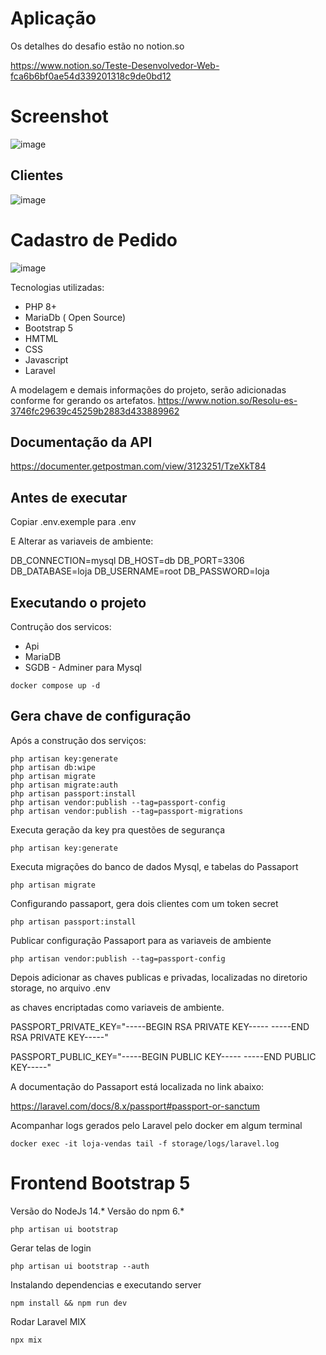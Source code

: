 # Aplicação

Os detalhes do desafio estão no notion.so

https://www.notion.so/Teste-Desenvolvedor-Web-fca6b6bf0ae54d339201318c9de0bd12

# Screenshot
![image](https://user-images.githubusercontent.com/2191326/122844769-c08a7380-d2d8-11eb-8bc2-b6e21fee9767.png)

## Clientes

![image](https://user-images.githubusercontent.com/2191326/123036943-3c151f00-d3c4-11eb-8c9a-7a4f72dd3281.png)

# Cadastro de Pedido

![image](https://user-images.githubusercontent.com/2191326/123037127-81d1e780-d3c4-11eb-9b21-7c5695e0dc15.png)



Tecnologias utilizadas:

- PHP 8+
- MariaDb ( Open Source)
- Bootstrap 5
- HMTML
- CSS
- Javascript
- Laravel


A modelagem e demais informações do projeto, serão adicionadas conforme for gerando os artefatos.
https://www.notion.so/Resolu-es-3746fc29639c45259b2883d433889962

## Documentação da API
https://documenter.getpostman.com/view/3123251/TzeXkT84

## Antes de executar

Copiar .env.exemple para .env

E Alterar as variaveis de ambiente:

DB_CONNECTION=mysql
DB_HOST=db
DB_PORT=3306
DB_DATABASE=loja
DB_USERNAME=root
DB_PASSWORD=loja

## Executando o projeto

Contrução dos servicos:

- Api
- MariaDB
- SGDB - Adminer para Mysql

`docker compose up -d`

## Gera chave de configuração

Após a construção dos serviços:

    php artisan key:generate
    php artisan db:wipe 
    php artisan migrate 
    php artisan migrate:auth
    php artisan passport:install
    php artisan vendor:publish --tag=passport-config
    php artisan vendor:publish --tag=passport-migrations

Executa geração da key pra questões de segurança

`php artisan key:generate`

Executa migrações do banco de dados Mysql, e tabelas do Passaport

`php artisan migrate`

Configurando passaport, gera dois clientes com um token secret

`php artisan passport:install`

Publicar configuração Passaport para as variaveis de ambiente

`php artisan vendor:publish --tag=passport-config`


Depois adicionar as chaves publicas e privadas, localizadas no diretorio storage, no arquivo .env

as chaves encriptadas como variaveis de ambiente.

PASSPORT_PRIVATE_KEY="-----BEGIN RSA PRIVATE KEY-----
<private key here>
-----END RSA PRIVATE KEY-----"

PASSPORT_PUBLIC_KEY="-----BEGIN PUBLIC KEY-----
<public key here>
-----END PUBLIC KEY-----"

A documentação do Passaport está localizada no link abaixo:

https://laravel.com/docs/8.x/passport#passport-or-sanctum

Acompanhar logs gerados pelo Laravel pelo docker em algum terminal

`docker exec -it loja-vendas tail -f storage/logs/laravel.log`

# Frontend Bootstrap 5

Versão do NodeJs 14.*
Versão do npm 6.*

`php artisan ui bootstrap`

 Gerar telas de login

 `php artisan ui bootstrap --auth`

 Instalando dependencias e executando server

 `npm install && npm run dev`

 Rodar Laravel MIX

 `npx mix`
